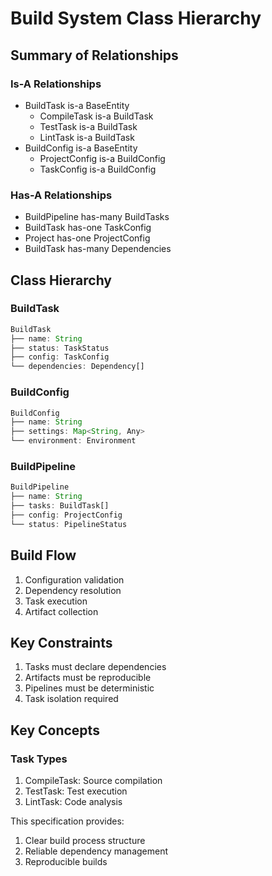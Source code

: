 # Build System Class Hierarchy

## Summary of Relationships

### Is-A Relationships
- BuildTask is-a BaseEntity
  - CompileTask is-a BuildTask
  - TestTask is-a BuildTask
  - LintTask is-a BuildTask
- BuildConfig is-a BaseEntity
  - ProjectConfig is-a BuildConfig
  - TaskConfig is-a BuildConfig

### Has-A Relationships
- BuildPipeline has-many BuildTasks
- BuildTask has-one TaskConfig
- Project has-one ProjectConfig
- BuildTask has-many Dependencies

## Class Hierarchy

### BuildTask
```typescript
BuildTask
├── name: String
├── status: TaskStatus
├── config: TaskConfig
└── dependencies: Dependency[]
```

### BuildConfig
```typescript
BuildConfig
├── name: String
├── settings: Map<String, Any>
└── environment: Environment
```

### BuildPipeline
```typescript
BuildPipeline
├── name: String
├── tasks: BuildTask[]
├── config: ProjectConfig
└── status: PipelineStatus
```

## Build Flow
1. Configuration validation
2. Dependency resolution
3. Task execution
4. Artifact collection

## Key Constraints
1. Tasks must declare dependencies
2. Artifacts must be reproducible
3. Pipelines must be deterministic
4. Task isolation required

## Key Concepts

### Task Types
1. CompileTask: Source compilation
2. TestTask: Test execution
3. LintTask: Code analysis

This specification provides:
1. Clear build process structure
2. Reliable dependency management
3. Reproducible builds
